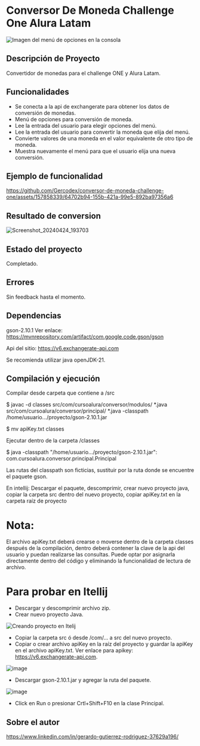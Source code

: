 # Conversor De Moneda Challenge One Alura Latam
![Imagen del menú de opciones en la consola](https://github.com/Gercodex/conversor-de-moneda-challenge-one/assets/157858339/dcb9b19a-9880-4137-9a03-b1e134f308cd)

## Descripción de Proyecto

Convertidor de monedas para el challenge ONE y Alura Latam.

## Funcionalidades

* Se conecta a la api de exchangerate para obtener los datos de conversión de monedas.
* Menú de opciones para conversión de moneda.
* Lee la entrada del usuario para elegir opciones del menú.
* Lee la entrada del usuario para convertir la moneda que elija del menú.
* Convierte valores de una moneda en el valor equivalente de otro tipo de moneda.
* Muestra nuevamente el menú para que el usuario elija una nueva conversión.

## Ejemplo de funcionalidad

https://github.com/Gercodex/conversor-de-moneda-challenge-one/assets/157858339/64702b94-155b-421a-99e5-892ba97356a6

## Resultado de conversion

![Screenshot_20240424_193703](https://github.com/Gercodex/conversor-de-moneda-challenge-one/assets/157858339/d884ad5f-f55f-48ed-a95b-4d23cf709ca7)

## Estado del proyecto

Completado.

## Errores

Sin feedback hasta el momento.

## Dependencias

gson-2.10.1
Ver enlace: https://mvnrepository.com/artifact/com.google.code.gson/gson

Api del sitio: https://v6.exchangerate-api.com

Se recomienda utilizar java openJDK-21. 

## Compilación y ejecución

Compilar desde carpeta que contiene a /src

$ javac -d classes src/com/cursoalura/conversor/modulos/ *.java src/com/cursoalura/conversor/principal/ *.java -classpath /home/usuario.../proyecto/gson-2.10.1.jar

$ mv apiKey.txt classes

Ejecutar dentro de la carpeta /classes

$ java -classpath "/home/usuario.../proyecto/gson-2.10.1.jar": com.cursoalura.conversor.principal.Principal

Las rutas del classpath son ficticias, sustituir por la ruta donde se encuentre el paquete gson.

En intellij: Descargar el paquete, descomprimir, crear nuevo proyecto java, copiar la carpeta src dentro del nuevo proyecto, copiar apiKey.txt en la carpeta raíz de proyecto

# Nota:

El archivo apiKey.txt deberá crearse o moverse dentro de la carpeta classes después de la compilación, dentro deberá contener la clave de la api del usuario y puedan realizarse las consultas. Puede optar por asignarla directamente dentro del código y eliminando la funcionalidad de lectura de archivo.

# Para probar en Itellij

* Descargar y descomprimir archivo zip.
* Crear nuevo proyecto Java.

![Creando proyecto en Itelij](https://github.com/Gercodex/conversor-de-moneda-challenge-one/assets/157858339/02d8b39a-4073-4ea0-bb5e-ac4f0664c1f7)

* Copiar la carpeta src ó desde /com/... a src del nuevo proyecto.
* Copiar o crear archivo apiKey en la raíz del proyecto y guardar la apiKey en el archivo apiKey.txt. Ver enlace para apikey: https://v6.exchangerate-api.com.
  
![image](https://github.com/Gercodex/conversor-de-moneda-challenge-one/assets/157858339/9ddd6661-f410-432d-85d4-5e35be1135b8)

* Descargar gson-2.10.1.jar y agregar la ruta del paquete.

![image](https://github.com/Gercodex/conversor-de-moneda-challenge-one/assets/157858339/3c98f916-5f8b-4d16-be40-62cacc9db98e)

* Click en Run o presionar Crtl+Shift+F10 en la clase Principal.


## Sobre el autor

https://www.linkedin.com/in/gerardo-gutierrez-rodriguez-37629a196/



  
